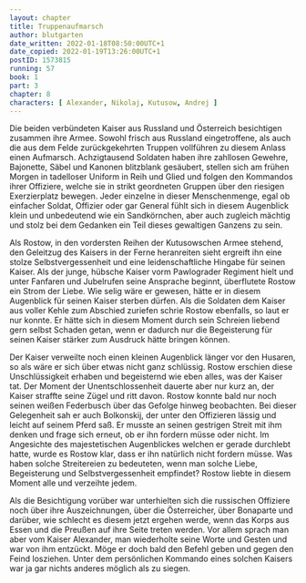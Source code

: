 ```yaml
---
layout: chapter
title: Truppenaufmarsch
author: blutgarten
date_written: 2022-01-18T08:50:00UTC+1
date_copied: 2022-01-19T13:26:00UTC+1
postID: 1573815
running: 57
book: 1
part: 3
chapter: 8
characters: [ Alexander, Nikolaj, Kutusow, Andrej ]
---
```

Die beiden verbündeten Kaiser aus Russland und Österreich besichtigen zusammen ihre Armee. Sowohl frisch aus Russland eingetroffene, als auch die aus dem Felde zurückgekehrten Truppen vollführen zu diesem Anlass einen Aufmarsch. Achzigtausend Soldaten haben ihre zahllosen Gewehre, Bajonette, Säbel und Kanonen blitzblank gesäubert, stellen sich am frühen Morgen in tadelloser Uniform in Reih und Glied und folgen den Kommandos ihrer Offiziere, welche sie in strikt geordneten Gruppen über den riesigen Exerzierplatz bewegen. Jeder einzelne in dieser Menschenmenge, egal ob einfacher Soldat, Offizier oder gar General fühlt sich in diesem Augenblick klein und unbedeutend wie ein Sandkörnchen, aber auch zugleich mächtig und stolz bei dem Gedanken ein Teil dieses gewaltigen Ganzens zu sein.

Als Rostow, in den vordersten Reihen der Kutusowschen Armee stehend, den Geleitzug des Kaisers in der Ferne heranreiten sieht ergreift ihn eine stolze Selbstvergessenheit und eine leidenschaftliche Hingabe für seinen Kaiser. Als der junge, hübsche Kaiser vorm Pawlograder Regiment hielt und unter Fanfaren und Jubelrufen seine Ansprache beginnt, überflutete Rostow ein Strom der Liebe. Wie selig wäre er gewesen, hätte er in diesem Augenblick für seinen Kaiser sterben dürfen. Als die Soldaten dem Kaiser aus voller Kehle zum Abschied zuriefen schrie Rostow ebenfalls, so laut er nur konnte. Er hätte sich in diesem Moment durch sein Schreien liebend gern selbst Schaden getan, wenn er dadurch nur die Begeisterung für seinen Kaiser stärker zum Ausdruck hätte bringen können.

Der Kaiser verweilte noch einen kleinen Augenblick länger vor den Husaren, so als wäre er sich über etwas nicht ganz schlüssig. Rostow erschien diese Unschlüssigkeit erhaben und begeisternd wie eben alles, was der Kaiser tat. Der Moment der Unentschlossenheit dauerte aber nur kurz an, der Kaiser straffte seine Zügel und ritt davon. Rostow konnte bald nur noch seinen weißen Federbusch über das Gefolge hinweg beobachten. Bei dieser Gelegenheit sah er auch Bolkonskij, der unter den Offizieren lässig und leicht auf seinem Pferd saß. Er musste an seinen gestrigen Streit mit ihm denken und frage sich erneut, ob er ihn fordern müsse oder nicht. Im Angesichte des majestetischen Augenblickes welchen er gerade durchlebt hatte, wurde es Rostow klar, dass er ihn natürlich nicht fordern müsse. Was haben solche Streitereien zu bedeuteten, wenn man solche Liebe, Begeisterung und Selbstvergessenheit empfindet? Rostow liebte in diesem Moment alle und verzeihte jedem.

Als die Besichtigung vorüber war unterhielten sich die russischen Offiziere noch über ihre Auszeichnungen, über die Österreicher, über Bonaparte und darüber, wie schlecht es diesem jetzt ergehen werde, wenn das Korps aus Essen und die Preußen auf ihre Seite treten werden. Vor allem sprach man aber vom Kaiser Alexander, man wiederholte seine Worte und Gesten und war von ihm entzückt. Möge er doch bald den Befehl geben und gegen den Feind losziehen. Unter dem persönlichen Kommando eines solchen Kaisers war ja gar nichts anderes möglich als zu siegen. 